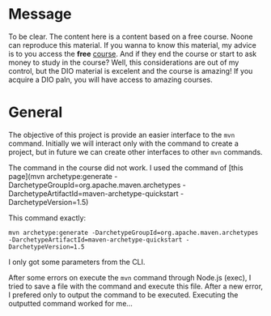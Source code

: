 # Message

To be clear. The content here is a content based on a free course. Noone can reproduce this material. If you wanna to know this material, my advice is to you access the **free** [course](https://web.dio.me/track/coding-the-future-claro-java-spring-boot). And if they end the course or start to ask money to study in the course? Well, this considerations are out of my control, but the DIO material is excelent and the course is amazing! If you acquire a DIO paln, you will have access to amazing courses.


# General

The objective of this project is provide an easier interface to the `mvn` command. Initially we will interact only with the command to create a project, but in future we can create other interfaces to other `mvn` commands.

The command in the course did not work. I used the command of [this page](mvn archetype:generate -DarchetypeGroupId=org.apache.maven.archetypes -DarchetypeArtifactId=maven-archetype-quickstart -DarchetypeVersion=1.5)

This command exactly:
```
mvn archetype:generate -DarchetypeGroupId=org.apache.maven.archetypes -DarchetypeArtifactId=maven-archetype-quickstart -DarchetypeVersion=1.5
```

I only got some parameters from the CLI.

After some errors on execute the `mvn` command through Node.js (exec), I tried to save a file with the command and execute this file. After a new error, I prefered only to output the command to be executed. Executing the outputted command worked for me...
